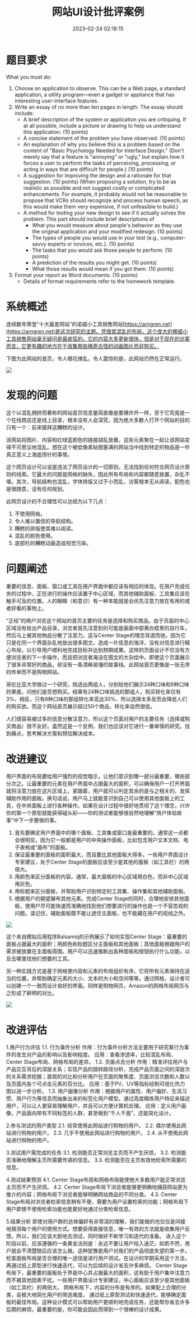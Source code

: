 ﻿---
title: 网站UI设计批评案例
date: 2023-02-24 02:18:15
summary: 本文分享一则网站UI设计批评案例。
tags:
- 人机交互
- 软件工程
categories:
- 软件工程
---

# 题目要求

What you must do:
1.	Choose an application to observe. This can be a Web page, a standard application, a utility program—even a gadget or appliance that has interesting user-interface features. 
2.	Write an essay of no more than ten pages in length. The essay should include: 
    - A brief description of the system or application you are critiquing. If at all possible, include a picture or drawing to help us understand this application. (10 points)
    - A concise statement of the problem you have observed. (10 points)
    - An explanation of why you believe this is a problem based on the content of "Basic Psychology Needed for Interface Design." (Don't merely say that a feature is "annoying" or "ugly," but explain how it forces a user to perform the tasks of perceiving, processing, or acting in ways that are difficult for people.) (10 points)
    - A suggestion for improving the design and a rationale for that suggestion. (10 points)
(When proposing a solution, try to be as realistic as possible and not suggest costly or complicated enhancements. For example, it probably would not be reasonable to propose that VCRs should recognize and process human speech, as this would make them very expensive, if not unfeasible to build.) 
    - A method for testing your new design to see if it actually solves the problem. This part should include brief descriptions of 
        - What you would measure about people's behavior as they use the original application and your modified redesign. (10 points)
        - The types of people you would use in your test (e.g., computer-savvy experts or novices, etc.). (10 points)
        - The tasks that you would ask those people to perform. (10 points)
        - A prediction of the results you might get. (10 points)
        - What those results would mean if you got them. (10 points)
3. Format your report as Word documents. (10 points)
    - Details of format requirements refer to the homework template.

# 系统概述

连续数年荣登“十大最差网站”的诺威小工具销售网站[https://arngren.net](https://arngren.net)是这次研究的主题。凭借其混乱的布局，这个庞大的挪威小工具销售网站毫无疑问是最疯狂的。它的内容大多更新很快，但是对于现在的访客而言，它更有趣的地方在于收集那些稀奇古怪的动画图片而非购买。

下图为此网站的首页，令人眼花缭乱。令人震惊的是，此网站仍然在正常运行。

![](../../images/软件工程/网站UI设计批评案例/1.png)

# 发现的问题

这个以混乱拥挤而著称的网站首页信息量简直像是要爆炸开一样，至于它究竟是一个在线商店还是线上目录，根本没有人会深究，因为绝大多数人打开个网站的目的只有一个：前来膜拜这糟糕的设计。

该网站将图片、内容和红绿蓝颜色的链接胡乱放置，这些元素聚在一起让该网站变得不可思议地混乱。想在这个被低像素贴图塞满的网站当中找到特定的物品是一件真正意义上海底捞针的事情。

这个网页设计可以说是违法了网页设计的一切原则，无法找到任何符合网页设计原则的线索。它最大的问题是网格的缺失，因此所有布局和内容都随意放置，杂乱不堪。其次，导航结构也混乱，字体排版又过于小而乱，访客根本无从阅读，配色也是很随意，没有任何规划。

此网页设计的不合理性可以总结为以下几点：
1. 不使用网格。
2. 令人难以置信的导航结构。
3. 糟糕的排版使其难以阅读。
4. 混乱的颜色使用。
5. 底部栏的糟糕动画造成视觉污染。

# 问题阐述

重要的信息、面板、窗口或工具在用户界面中都应该有相应的体现。在用户完成任务的过程中，正在进行的操作应该置于中心区域，而其他辅助面板、工具集应该在触手可及的位置。人的眼睛（和意识）有一种本能就是会优先注意力放在有用的或者好看的事物上。

“正经”的用户浏览这个网站的首页主要的任务是选择和购买商品。由于页面的中心区域没有给出产品目录，浏览者首先注意到的可能是画面中部黄白框里的自行车，然后马上被其他物品分散了注意力。这与Center Stage的理念背道而驰，因为它只是在同一个界面杂乱地放出很多图文，造成一片信息的海洋，没有对信息进行精心布局，以引导用户顺利地完成目标并达到预期成果。这样的页面设计不仅没有方便浏览者的下一步操作，而且把浏览者淹没在图文的大杂烩中。即使这个页面展示了很多非常好的商品，却没有一条清晰易懂的故事线。此网站首页更像是一张无序的传单而不是购物网站。

哥伦比亚大学做过一个研究，挑选出两组人，分别给他们展示24种口味和6种口味的果酱，问他们是否想购买。结果有24种口味挑选的那组人，购买转化率仅有3%，相反，只有6种口味的那组转化率高达30%，所以选择太多反而会降低人们的购买欲。而这个网站首页展示超过50个商品，转化率自然很低。

人们很容易被过多的信息分散注意力，所以这个页面对用户的主要任务（选择或购买商品）很不友好。虽然这是一个反例，我们也应该对它进行一番审慎的研究。找到痛点，思考解决方案和预估解决成本。

# 改进建议

用户界面的布局要给用户强烈的视觉暗示，让他们意识到哪一部分最重要，哪些部分次之。让最重要的元素在用户界面中占据最大的面积，可以确保用户一打开界面就将注意力放在这片区域上。紧跟着，用户就可以判定其余的是与之相关的、发挥辅助作用的面板。换句话说，用户马上就能意识到自己可以使用其他面板上的工具，在中央面板上进行各种操作。如果在设计过程中很好地贯彻了这个理念，兴许你的第一个原型就能获得碰头彩——你的测试者能够很自然地理解“用户体验故事”中下一步要做的事。
1. 首先要确定用户界面中的哪个面板、工具集或窗口是最重要的。通常这一点都会很明显，因为它一般都是用户的中央操作面板，比如包含用户文本文档、电子表格或“画布”的面板。
2. 保证最重要的面板的面积最大，而且要比其他面板大得多。一些用户界面设计专家建议，处于Center Stage的面板应该至少是其他的面板（如工具栏）的两倍大。
3. 用颜色来区分面板的内容。通常，最大面板的中心区域用白色，而非中心区域用灰色。
4. 用标题来区分面板，并帮助用户识别特定的工具集、操作集和其他辅助面板。
5. 根据用户的期望展布其他元素。完成Center Stage的同时，合理地安排其他面板，使用户尽可能快速而准确地找到他们想要进行的操作也是一个不容忽视的问题。请记住，辅助面板既不能让遮住主面板，也不能藏在用户的视线之外。

![](../../images/软件工程/网站UI设计批评案例/2.png)

这个来自模拟应用程序Balsamiq的示例展示了如何实现Center Stage：最重要的面板占据最大的面积；用颜色和标题区分主面板和其他面板；其他面板根据用户的需求被放置在主面板周围。用户可以迅速推断出各种面板和按钮执行什么功能，以及去哪里找他们想要的工具。

另一种实践方式是基于网格使内容和元素的布局组织有序。它将所有元素保持在适当的位置，并帮助确定元素的大小、文本的大小和空间等等。通过网格，设计者可以创建一个一致而设计良好的界面。同样是购物网页，Amazon的网格布局网页与之形成了鲜明的对比。

![](../../images/软件工程/网站UI设计批评案例/3.png)

# 改进评估

1.用户行为评估
1.1. 行为事件分析
作用：行为事件分析方法主要用于研究某行为事件的发生对产品的影响以及影响程度。
应用：查看渗透率，比较混乱布局、Center Stage布局、网格布局的差异。
1.2. 页面点击分析
作用：精准评估用户与产品交互背后的深层关系；实现产品的跳转路径分析，完成产品页面之间的深层次的关系需求挖掘；直观的对比和分析用户在页面的聚焦度、页面浏览次数和人数以及页面内各个可点击元素的百分比。
应用：基于PV、UV等指标绘制可视化热力图以进一步分析。
1.3. 用户画像分析
作用：根据用户的属性、用户偏好、生活习惯、用户行为等信息而抽象出来的标签化用户模型。通过高度精炼用户特征来描述用户，可以让人更容易理解用户，并且可以方便计算机处理。
应用：定义用户画像，产品面向带有不同标签的人群，甚至做到“千人千面”，还能简化设计。

2.参与测试的用户类型
2.1. 经常使用此网站进行购物的用户。
2.2. 偶尔使用此网站进行购物的用户。
2.3. 几乎不使用此网站进行购物的用户。
2.4. 从不使用此网站进行购物的用户。

3.测试用户需完成的任务
3.1. 检测能否正常浏览主页而不产生厌烦。
3.2. 检测能否准确地理解主页所需要传递的信息。
3.3. 检测能否在主页有效地检索所需要的信息。

4.测试结果预测
4.1. Center Stage布局和网格布局能使绝大多数用户能正常浏览主页而不产生厌烦。
4.2. Center Stage布局下浏览者能够更明确地捕获网站更为推介的内容；网格布局下浏览者能够明确网站商品的不同分类。
4.3. Center Stage布局对浏览者检索信息稍有不便，需要为用户设置检索的功能；网格布局下用户即使不使用检索功能也能更好地通过分类检索信息。

5.结果分析
即使对用户群的总体偏好有非常深的理解，我们能做的也仅仅是间接地猜测每个用户的使用方式。想要获得直接信息，唯一有效的方法就是收集用户反馈。所以，我们应该大胆地去测试，同时做好不断学习和迭代的准备。
进入这个阶段以前，应该遵循的一条黄金法则是：永远不要让用户陷入迷茫。如若不然，用户就会不清楚随后应该怎么做。这种犹豫是用户对我们的产品彻底失望的第一步。
检查面板布局是否合理的唯一途径是进行用户测试。在设计的早期采用这个方法，再通过纸上原型进行快速迭代，可以为后续的设计省去许多麻烦。
Center Stage布局下，最重要的面板处于界面中心并占据最大的面积，这有助于用户集中注意力而不被其他因素干扰。一些用户界面设计专家建议，中心面板应该至少是其他面板（如工具栏）的两倍大。
网格布局下，内容的分布是有序的。如果配上合理的分类，会极大地简化用户的筛选难度。
通过纸上原型测试和快速迭代，能够确定面板的最佳布局。这种设计模式可以帮助用户更顺利地完成任务，还能帮你省去许多后期的麻烦，最重要的是，你可能会因此而得到一个很棒的设计成果。
